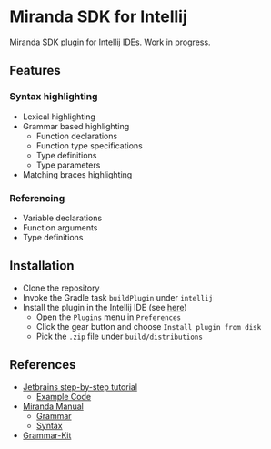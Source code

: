 # Miranda SDK for Intellij

Miranda SDK plugin for Intellij IDEs. Work in progress.

## Features

### Syntax highlighting

* Lexical highlighting
* Grammar based highlighting
  * Function declarations
  * Function type specifications
  * Type definitions
  * Type parameters
* Matching braces highlighting

### Referencing

* Variable declarations
* Function arguments
* Type definitions

## Installation

* Clone the repository
* Invoke the Gradle task `buildPlugin` under `intellij`
* Install the plugin in the Intellij IDE (see [here](jetbrains.com/help/idea/managing-plugins.html))
  * Open the `Plugins` menu in `Preferences`
  * Click the gear button and choose `Install plugin from disk`
  * Pick the `.zip` file under `build/distributions`

## References

- [Jetbrains step-by-step tutorial](https://plugins.jetbrains.com/docs/intellij/custom-language-support-tutorial.html)
  - [Example Code](https://github.com/JetBrains/intellij-sdk-code-samples/tree/main/simple_language_plugin)
- [Miranda Manual](https://www.cs.kent.ac.uk/people/staff/dat/miranda/manual/)
  - [Grammar](https://www.cs.kent.ac.uk/people/staff/dat/miranda/manual/24.html)
  - [Syntax](https://www.cs.kent.ac.uk/people/staff/dat/miranda/manual/26.html)
- [Grammar-Kit](https://github.com/JetBrains/Grammar-Kit)
